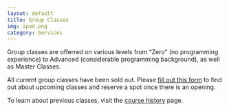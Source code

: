 ```yaml
---
layout: default
title: Group Classes
img: ipad.png
category: Services
---
```

Group classes are offerred on various levels from <q>Zero</q> (no programming experience) to Advanced (considerable programming background), as well as Master Classes.

All current group classes have been sold out. Please <a href="">fill out this form</a> to find out about upcoming classes and reserve a spot once there is an opening.

To learn about previous classes, visit the <a href="course-history">course history</a> page.
